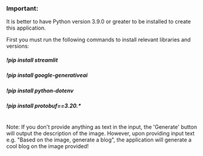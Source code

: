 ### Important:

It is better to have Python version 3.9.0 or greater to be installed to create this application. 

First you must run the following commands to install relevant libraries and versions:

##### !pip install streamlit
##### !pip install google-generativeai
##### !pip install python-dotenv
##### !pip install protobuf==3.20.*

#
#

Note: If you don't provide anything as text in the input, the 'Generate' button will output the description of the image.
However, upon providing input text e.g. "Based on the image, generate a blog", the application will generate a cool blog on the image provided!
